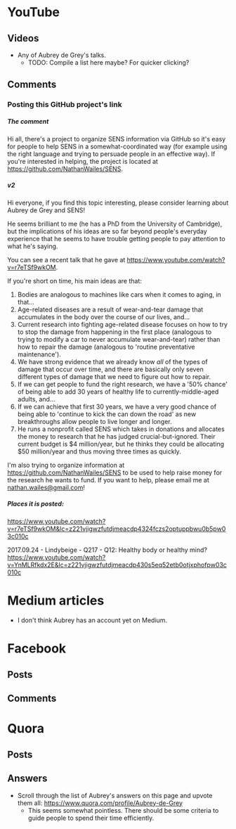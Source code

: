 

# YouTube

## Videos
- Any of Aubrey de Grey's talks.
    - TODO: Compile a list here maybe? For quicker clicking?


## Comments

### Posting this GitHub project's link
##### The comment
Hi all, there's a project to organize SENS information via GitHub so it's easy for people to help SENS in a somewhat-coordinated way (for example using the right language and trying to persuade people in an effective way). If you're interested in helping, the project is located at https://github.com/NathanWailes/SENS.

##### v2
Hi everyone, if you find this topic interesting, please consider learning about Aubrey de Grey and SENS!

He seems brilliant to me (he has a PhD from the University of Cambridge), but the implications of his ideas are so far beyond people's everyday experience that he seems to have trouble getting people to pay attention to what he's saying.

You can see a recent talk that he gave at https://www.youtube.com/watch?v=r7eTSf9wkOM.

If you're short on time, his main ideas are that:

1. Bodies are analogous to machines like cars when it comes to aging, in that...
2. Age-related diseases are a result of wear-and-tear damage that accumulates in the body over the course of our lives, and...
3. Current research into fighting age-related disease focuses on how to try to stop the damage from happening in the first place (analogous to trying to modify a car to never accumulate wear-and-tear) rather than how to repair the damage (analogous to 'routine preventative maintenance').
4. We have strong evidence that we already know *all* of the types of damage that occur over time, and there are basically only seven different types of damage that we need to figure out how to repair.
5. If we can get people to fund the right research, we have a '50% chance' of being able to add 30 years of healthy life to currently-middle-aged adults, and...
6. If we can achieve that first 30 years, we have a very good chance of being able to 'continue to kick the can down the road' as new breakthroughs allow people to live longer and longer.
7. He runs a nonprofit called SENS which takes in donations and allocates the money to research that he has judged crucial-but-ignored. Their current budget is $4 million/year, but he thinks they could be allocating $50 million/year and thus moving three times as quickly.

I'm also trying to organize information at https://github.com/NathanWailes/SENS to be used to help raise money for the research he wants to fund. If you want to help, please email me at nathan.wailes@gmail.com!

##### Places it is posted:
https://www.youtube.com/watch?v=r7eTSf9wkOM&lc=z221vjigwzfutdjmeacdp4324fczs2optuppbwu0b5pw03c010c

2017.09.24 - Lindybeige - Q217 - Q12: Healthy body or healthy mind?
https://www.youtube.com/watch?v=YnMLRfkdx2E&lc=z221vjigwzfutdjmeacdp430s5eq52etb0otjxphofpw03c010c


# Medium articles
- I don't think Aubrey has an account yet on Medium.


# Facebook

## Posts


## Comments


# Quora

## Posts

## Answers
- Scroll through the list of Aubrey's answers on this page and upvote them all: https://www.quora.com/profile/Aubrey-de-Grey
  - This seems somewhat pointless. There should be some criteria to guide people to spend their time efficiently.
